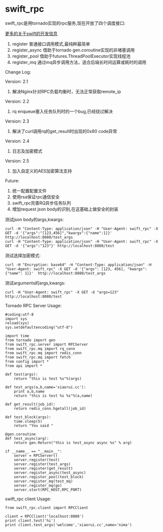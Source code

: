 # swift_rpc

swift_rpc是用tornado实现的rpc服务,现在开放了四个调度接口:  

[更多的关于swift的开发信息](http://xiaorui.cc)

1. register 普通接口调用模式,最纯粹最简单    
2. register_async 借助于tornado gen.coroutine实现的非堵塞调用  
3. register_pool  借助于futures.ThreadPoolExecutor实现线程池  
4. register_mq 通过mq异步调用方法，适合后端长时间运算或耗时的调用

Change Log:  

Version: 2.1  
1. 解决Nginx针对RPC负载均衡时，无法正常获取remote_ip

Version: 2.2  
1. rq enqueue塞入任务队列时的一个bug,已经绕过解决

Version: 2.3  
1. 解决了curl调用rq的get_result时出现的0x80 code异常

Version: 2.4  
1. 日志及加密模式

Version: 2.5   
1. 加入自定义的AES加密算法支持

Future:  
1. 统一配置配置文件  
2. 使用rsa保证rpc通信安全  
3. swift_rpc完善RQ异步任务队列  
4. 增加request json body的识别,在这基础上做安全的封装


测试json body的args,kwargs:  
```
curl -H "Content-Type: application/json" -H "User-Agent: swift_rpc" -X GET -d '{"args":"[123,456]","kwargs":{"name":1}}' http://localhost:8080/test_args
curl -H "Content-Type: application/json" -H "User-Agent: swift_rpc" -X GET -d '{"args":"123"}' http://localhost:8080/test
```

测试选择加密模式:  
```
curl -H "Encryption: base64" -H "Content-Type: application/json" -H "User-Agent: swift_rpc" -X GET -d '{"args": [123, 456], "kwargs": {"name": 1}}'  http://localhost:8080/test_args
```

测试arguments的args,kwargs:  
```
curl -H "User-Agent: swift_rpc" -X GET -d "args=123" http://localhost:8080/test
```

Tornado RPC Server Usage:

```
#coding:utf-8
import sys
reload(sys)
sys.setdefaultencoding("utf-8") 

import time
from tornado import gen
from swift_rpc.server import RPCServer
from swift_rpc.mq import rq_conn
from swift_rpc.mq import redis_conn
from swift_rpc.mq import fetch
from config import *
from api import *

def test(args):
    return "this is test %s"%(args)

def test_args(a,b,name='xiaorui.cc'):
    print a,b,name
    return "this is test %s %s"%(a,name)

def get_result(job_id):
    return redis_conn.hgetall(job_id)

def test_block(args):
    time.sleep(5)
    return "You said "

@gen.coroutine
def test_async(arg):
    return gen.Return("this is test_async async %s" % arg)

if __name__ == "__main__":
    server = RPCServer()
    server.register(test)
    server.register(test_args)
    server.register(get_result)
    server.register_async(test_async)
    server.register_pool(test_block)
    server.register_mq(test_mq)
    server.register_mq(go)
    server.start(RPC_HOST,RPC_PORT)
```

swift_rpc client Usage:

```
from swift_rpc.client import RPCClient

client = RPCClient('localhost:8080')
print client.test('hi')
print client.test_args('welcome','xiaorui.cc',name='nima')
```


